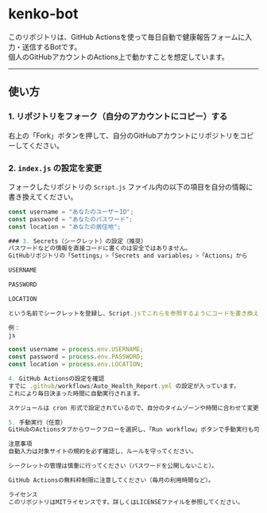 # kenko-bot

このリポジトリは、GitHub Actionsを使って毎日自動で健康報告フォームに入力・送信するBotです。  
個人のGitHubアカウントのActions上で動かすことを想定しています。

---

## 使い方

### 1. リポジトリをフォーク（自分のアカウントにコピー）する

右上の「Fork」ボタンを押して、自分のGitHubアカウントにリポジトリをコピーしてください。

### 2. `index.js` の設定を変更

フォークしたリポジトリの `Script.js` ファイル内の以下の項目を自分の情報に書き換えてください。

```js
const username = "あなたのユーザーID";
const password = "あなたのパスワード";
const location = "あなたの居住地";

### 3. Secrets（シークレット）の設定（推奨）
パスワードなどの情報を直接コードに書くのは安全ではありません。
GitHubリポジトリの「Settings」>「Secrets and variables」>「Actions」から

USERNAME

PASSWORD

LOCATION

という名前でシークレットを登録し、Script.jsでこれらを参照するようにコードを書き換えることを推奨します。

例：
js

const username = process.env.USERNAME;
const password = process.env.PASSWORD;
const location = process.env.LOCATION;

4. GitHub Actionsの設定を確認
すでに .github/workflows/Auto_Health_Report.yml の設定が入っています。
これにより毎日決まった時間に自動実行されます。

スケジュールは cron 形式で設定されているので、自分のタイムゾーンや時間に合わせて変更できます。

5. 手動実行（任意）
GitHubのActionsタブからワークフローを選択し、「Run workflow」ボタンで手動実行も可能です。

注意事項
自動入力は対象サイトの規約を必ず確認し、ルールを守ってください。

シークレットの管理は慎重に行ってください（パスワードを公開しないこと）。

GitHub Actionsの無料枠制限に注意してください（毎月の利用時間など）。

ライセンス
このリポジトリはMITライセンスです。詳しくはLICENSEファイルを参照してください。
